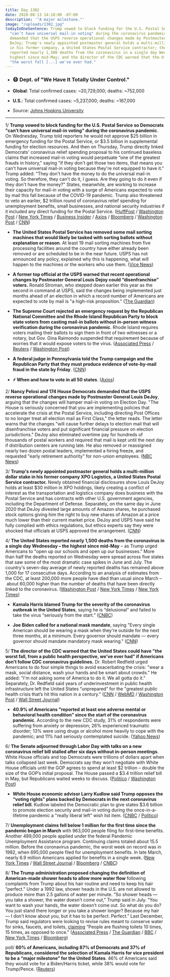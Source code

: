```yaml
---
title: Day 1302
date: 2020-08-13 14:18:00 -07:00
description: '"A major milestone."'
image: "/uploads/1302.jpg"
todayInOneSentence: Trump vowed to block funding for the U.S. Postal Service so Democrats
  "can’t have universal mail-in voting" during the coronavirus pandemic; House Democrats
  demanded that the USPS reverse operational changes made by Postmaster General Louis
  DeJoy; Trump's newly appointed postmaster general holds a multi-million dollar stake
  in his former company, a United States Postal Service contractor; the United States
  reported nearly 1,500 deaths from the coronavirus in a single day Wednesday, the
  highest since mid-May; and the director of the CDC warned that the U.S. could have
  "the worst fall [...] we've ever had."
---
```


* ### 😷 Dept. of "We Have It Totally Under Control."

* **Global**: Total confirmed cases: \~20,729,000; deaths: \~752,000

* **U.S.**: Total confirmed cases: \~5,237,000; deaths: \~167,000

* Source: [Johns Hopkins University](https://coronavirus.jhu.edu/map.html)

---

1/ **Trump vowed to block funding for the U.S. Postal Service so Democrats "can’t have universal mail-in voting" during the coronavirus pandemic**. On Wednesday, Trump told reporters he would not approve $25 billion in emergency funding for the Postal Service, or $3.5 billion in supplemental funding for election resources. And then on Thursday, Trump directly linked Democrats' coronavirus relief spending proposal to his continued baseless claims that increased mail-in voting would perpetuate “one of the greatest frauds in history," saying "if they don't get those two items, that means you can't have universal mail-in voting because they're not equipped to have it." Trump added: "They don't have the money to do the universal mail-in voting. So therefore, they can't do it, I guess. Are they going to do it even if they don't have the money?" States, meanwhile, are working to increase their capacity for mail-in voting with a surge of Americans expected to vote by mail this fall because of the COVID-19 pandemic. Trump also threatened to veto an earlier, $2 trillion round of coronavirus relief spending for unemployment benefits, small businesses, and national security industries if it included any direct funding for the Postal Service. ([HuffPost](https://www.huffpost.com/entry/trump-postal-service-usps-mail-in-voting_n_5f3537a9c5b64cc99fe32d58) / [Washington Post](https://www.washingtonpost.com/politics/trump-mail-voting/2020/08/13/3eb9ac62-dd70-11ea-809e-b8be57ba616e_story.html) / [New York Times](https://www.nytimes.com/live/2020/08/13/us/biden-vs-trump) / [Business Insider](https://www.businessinsider.com/trump-usps-lacks-funds-mail-votes-opposoes-more-funding-2020-8) / [Axios](https://www.axios.com/trump-mail-in-voting-funding-stimulus-86fd8f23-972c-464f-94da-c707f78b983b.html) / [Bloomberg](https://www.bloomberg.com/news/articles/2020-08-13/trump-draws-hard-line-on-postal-service-in-stalled-relief-talks?srnd=premium&sref=MIBMEEoj) / [Washington Post](https://www.washingtonpost.com/business/2020/08/12/postal-service-ballots-dejoy/) / [CNN](https://www.cnn.com/2020/08/13/politics/trump-usps-funding-comments-2020-election/index.html))

* **The United States Postal Service has removed some mail sorting machines that would likely be tasked with sorting ballots without explanation or reason**. At least 19 mail sorting machines from five processing facilities around the country have either already been removed or are scheduled to be in the near future. USPS has not announced any policy, explained why this is happening, what will happen to the machines or the workers who use them. ([Vice News](https://www.vice.com/en_us/article/n7wk9z/the-post-office-is-deactivating-mail-sorting-machines-ahead-of-the-election))

* **A former top official at the USPS warned that recent operational changes by Postmaster General Louis Dejoy could “disenfranchise” voters.** Ronald Stroman, who stepped down earlier this year as the second in command at USPS, said the changes being implemented just months ahead of an election in which a record number of Americans are expected to vote by mail is "a high-risk proposition." ([The Guardian](https://www.theguardian.com/us-news/2020/aug/13/united-states-postal-service-trump-republicans))

* **The Supreme Court rejected an emergency request by the Republican National Committee and the Rhode Island Republican Party to block state voters from casting mail-in ballots without in-person witness verification during the coronavirus pandemic**. Rhode Island requires voters mailing their ballots to sign them in front of two witnesses or a notary, but Gov. Gina Raimondo suspended that requirement because of worries that it would expose voters to the virus. ([Associated Press](https://apnews.com/f86c690e52d078e428c9d5b5c04cab3f) / [Reuters](https://www.reuters.com/article/us-usa-court-voting/u-s-supreme-court-allows-easing-of-rhode-island-voting-restrictions-idUSKCN2592BG) / [Washington Post](https://www.washingtonpost.com/politics/courts_law/supreme-court-denies-gop-request-allows-ri-pandemic-related-relief-on-mail-in-ballots/2020/08/13/47a99480-dd7b-11ea-b205-ff838e15a9a6_story.html))

* **A federal judge in Pennsylvania told the Trump campaign and the Republican Party that they must produce evidence of vote-by-mail fraud in the state by Friday**. ([CNN](https://www.cnn.com/2020/08/13/politics/trump-campaign-voter-fraud-lawsuit-pennsylvania/index.html))

* **⚡️ When and how to vote in all 50 states**. ([Axios](https://www.axios.com/how-to-vote-by-state-2020-307c3d17-ee57-4a1b-8bad-182ca1cdb752.html))

2/ **Nancy Pelosi and 174 House Democrats demanded that the USPS reverse operational changes made by Postmaster General Louis DeJoy**, arguing that the changes will hamper mail-in voting on Election Day. "The House is seriously concerned that you are implementing policies that accelerate the crisis at the Postal Service, including directing Post Offices to no longer treat all election mail as First Class," the letter reads. The letter warns that the changes "will cause further delays to election mail that will disenfranchise voters and put significant financial pressure on election jurisdictions." DeJoy also eliminated overtime pay for hundreds of thousands of postal workers and required that mail is kept until the next day if distribution centers are running late. He also removed or reassigned nearly two dozen postal leaders, implemented a hiring freeze, and requested "early retirement authority" for non-union employees. ([NBC News](https://www.nbcnews.com/politics/2020-election/house-democrats-demand-postal-service-chief-roll-back-changes-ahead-n1236570))

3/ **Trump's newly appointed postmaster general holds a multi-million dollar stake in his former company XPO Logistics, a United States Postal Service contractor.** Newly obtained financial disclosures show Louis DeJoy holds at least $30 million in XPO holdings, likely creating a conflict of interest as the transportation and logistics company does business with the Postal Service and has contracts with other U.S. government agencies, including the Department of Defense. Separately, on the same day in June 2020 that DeJoy divested large amounts of Amazon shares, he purchased stock options giving him the right to buy new shares of Amazon at a price much lower than their current market price. DeJoy and USPS have said he fully complied with ethics regulations, but ethics experts say they were shocked that officials at USPS approved the arrangement. ([CNN](https://www.cnn.com/2020/08/12/politics/postal-service-dejoy-conflicts-amazon-trades-xpo-stake/index.html))

4/ **The United States reported nearly 1,500 deaths from the coronavirus in a single day Wednesday – the highest since mid-May** – as Trump urged Americans to "open up our schools and open up our businesses." More than half the deaths reported on Wednesday were spread across five states that saw some of the most dramatic case spikes in June and July. The country's seven-day average of newly reported deaths has remained above 1,000 for 17 consecutive days. According to an analysis of estimates from the CDC, at least 200,000 more people have died than usual since March – about 60,000 higher than the number of deaths that have been directly linked to the coronavirus. ([Washington Post](https://www.washingtonpost.com/politics/us-reports-highest-number-of-covid-19-deaths-in-one-day-since-mid-may/2020/08/12/4cafe146-dcae-11ea-8051-d5f887d73381_story.html) / [New York Times](https://www.nytimes.com/interactive/2020/08/12/us/covid-deaths-us.html) / [New York Times](https://www.nytimes.com/2020/08/13/world/coronavirus-covid.html#link-2050054))

* **Kamala Harris blamed Trump for the severity of the coronavirus outbreak in the United States**, saying he is “delusional” and failed to take the virus “seriously from the start.” ([CNBC](https://www.cnbc.com/2020/08/12/kamala-harris-blames-trump-for-severity-of-us-coronavirus-outbreak-he-failed-to-take-it-seriously-from-the-start.html))

* **Joe Biden called for a national mask mandate**, saying "Every single American should be wearing a mask when they're outside for the next three months, at a minimum. Every governor should mandate — every governor should mandate mandatory mask wearing." ([CNN](https://www.cnn.com/world/live-news/coronavirus-pandemic-08-13-20-intl/h_e18c953da1c7e03b79f3e2470cf32005))

5/ **The director of the CDC warned that the United States could have "the worst fall, from a public health perspective, we've ever had" if Americans don't follow CDC coronavirus guidelines.** Dr. Robert Redfield urged Americans to do four simple things to avoid exacerbating the crisis: "wear a mask, social distance, wash your hands and be smart about crowds." He added: "I'm not asking some of America to do it. We all gotta do it." Separately, Dr. Redfield said years of underinvestment in public health infrastructure left the United States “unprepared” for the "greatest public health crisis that’s hit this nation in a century." ([CNN](https://www.cnn.com/2020/08/13/health/us-coronavirus-thursday/index.html) / [WebMD](https://www.webmd.com/coronavirus-in-context/video/robert-redfield) / [Washington Post](https://www.washingtonpost.com/nation/2020/08/13/coronavirus-covid-live-updates-us/?hpid=hp_hp-banner-main_coronavirrus-luf%3Aprime-time%2Fpromo) / [Wall Street Journal](https://www.wsj.com/articles/beset-by-coronavirus-health-authorities-brace-for-flu-season-11597316400?mod=hp_lead_pos6))

* **40.9% of Americans "reported at least one adverse mental or behavioral health condition” since the start of the coronavirus pandemic**. According to the new  CDC study, 31% of respondents were suffering from anxiety or depression; 26% experienced traumatic disorder; 13% were using drugs or alcohol more heavily to cope with the pandemic; and 11% had seriously contemplated suicide. ([Yahoo News](https://news.yahoo.com/coronavirus-is-devastating-americans-mental-health-cdc-says-170026332.html))

6/ **The Senate adjourned through Labor Day with talks on a new coronavirus relief bill stalled after six days without in-person meetings**. White House officials and top Democrats were trillions of dollars apart when talks collapsed last week. Democrats say they won’t negotiate with White House officials until the GOP agrees to spend at least $2 trillion – double the size of the GOP’s initial proposal. The House passed a $3.4 trillion relief bill in May, but Republicans waited weeks to discuss. ([Politico](https://www.politico.com/news/2020/08/13/coronavirus-relief-talks-394829) / [Washington Post](https://www.washingtonpost.com/nation/2020/08/13/coronavirus-covid-live-updates-us/?hpid=hp_hp-banner-main_coronavirrus-luf%3Aprime-time%2Fpromo))

* **White House economic advisor Larry Kudlow said Trump opposes the “voting rights” plans backed by Democrats in the next coronavirus relief bill**. Kudlow labeled the Democratic plan to give states $3.6 billion to promote election security and mail-in voting during the once-in-a-lifetime pandemic a "really liberal left" wish list item. ([CNBC](https://www.cnbc.com/2020/08/13/coronavirus-stimulus-kudlow-says-trump-wont-accept-voting-rights-plans.html) / [Politico](https://www.politico.com/news/2020/08/13/kudlow-money-voting-rights-liberal-left-wish-list-394715))

7/ **Unemployment claims fell below 1 million for the first time since the pandemic began in March** with 963,000 people filing for first-time benefits. Another 489,000 people applied under the federal Pandemic Unemployment Assistance program. Continuing claims totaled about 15.5 million. Before the coronavirus pandemic, the worst week on record was in 1982, when 695,000 people filed for unemployment benefits. In late March, nearly 6.9 million Americans applied for benefits in a single week. ([New York Times](https://www.nytimes.com/live/2020/08/13/business/stock-market-today-coronavirus#963000-filed-state-unemployment-claims-last-week-but-layoffs-remained-high) / [Wall Street Journal](https://www.wsj.com/articles/unemployment-benefits-weekly-jobless-claims-coronavirus-08-13-2020-11597280120?mod=hp_lead_pos2) / [Bloomberg](https://www.bloomberg.com/news/articles/2020-08-13/u-s-jobless-claims-below-1-million-for-first-time-in-pandemic?srnd=premium&sref=MIBMEEoj) / [CNBC](https://www.cnbc.com/2020/08/13/us-weekly-jobless-claims.html))

8/ **The Trump administration proposed changing the definition of American-made shower heads to allow more water flow** following complaints from Trump about his hair routine and need to keep his hair “perfect." Under a 1992 law, shower heads in the U.S. are not allowed to produce more than 2.5 gallons of water per minute. “So shower heads — you take a shower, the water doesn’t come out,” Trump said in July. “You want to wash your hands, the water doesn’t come out. So what do you do? You just stand there longer or you take a shower longer? Because my hair — I don’t know about you, but it has to be perfect. Perfect.” Last December, Trump said regulators were looking to revise rules meant to conserve water for sinks, faucets, and toilets, [claiming](https://whatthefuckjusthappenedtoday.com/2019/12/09/day-1054/) “People are flushing toilets 10 times, 15 times, as opposed to once." ([Associated Press](https://apnews.com/083ef5555ef82c015e2f37f1822c0d78) / [The Guardian](https://www.theguardian.com/us-news/2020/aug/12/us-shower-pressure-trump-hair-water) / [BBC](https://www.bbc.com/news/world-us-canada-53761744) / [New York Times](https://www.nytimes.com/2020/08/13/us/politics/the-president-pushes-for-more-flow-from-the-nations-shower-heads.html) / [Bloomberg](https://www.bloomberg.com/news/articles/2020-08-12/trump-to-relax-rules-for-showers-after-complaining-about-flow-kdrlkqzh))

poll/ **60% of Americans, including 87% of Democrats and 37% of Republicans, considered the selection of Kamala Harris for vice president to be a “major milestone” for the United States**. 46% of Americans said they would vote for a Biden/Harris ticket, while 38% would vote for Trump/Pence. ([Reuters](https://www.reuters.com/article/us-usa-election-harris-poll-exclusive/exclusive-harris-could-help-biden-with-women-young-voters-maybe-some-republicans-too-reuters-ipsos-poll-idUSKCN25901M))